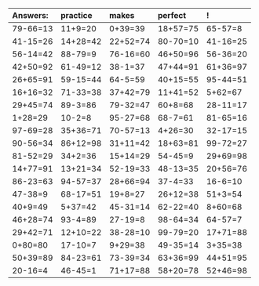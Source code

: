 | Answers: | practice | makes | perfect | ! |
| :--- | :--- | :--- | :--- | :--- |
| 79-66=13 | 11+9=20 | 0+39=39 | 18+57=75 | 65-57=8 | 
| 41-15=26 | 14+28=42 | 22+52=74 | 80-70=10 | 41-16=25 | 
| 56-14=42 | 88-79=9 | 76-16=60 | 46+50=96 | 56-36=20 | 
| 42+50=92 | 61-49=12 | 38-1=37 | 47+44=91 | 61+36=97 | 
| 26+65=91 | 59-15=44 | 64-5=59 | 40+15=55 | 95-44=51 | 
| 16+16=32 | 71-33=38 | 37+42=79 | 11+41=52 | 5+62=67 | 
| 29+45=74 | 89-3=86 | 79-32=47 | 60+8=68 | 28-11=17 | 
| 1+28=29 | 10-2=8 | 95-27=68 | 68-7=61 | 81-65=16 | 
| 97-69=28 | 35+36=71 | 70-57=13 | 4+26=30 | 32-17=15 | 
| 90-56=34 | 86+12=98 | 31+11=42 | 18+63=81 | 99-72=27 | 
| 81-52=29 | 34+2=36 | 15+14=29 | 54-45=9 | 29+69=98 | 
| 14+77=91 | 13+21=34 | 52-19=33 | 48-13=35 | 20+56=76 | 
| 86-23=63 | 94-57=37 | 28+66=94 | 37-4=33 | 16-6=10 | 
| 47-38=9 | 68-17=51 | 19+8=27 | 26+12=38 | 51+3=54 | 
| 40+9=49 | 5+37=42 | 45-31=14 | 62-22=40 | 8+60=68 | 
| 46+28=74 | 93-4=89 | 27-19=8 | 98-64=34 | 64-57=7 | 
| 29+42=71 | 12+10=22 | 38-28=10 | 99-79=20 | 17+71=88 | 
| 0+80=80 | 17-10=7 | 9+29=38 | 49-35=14 | 3+35=38 | 
| 50+39=89 | 84-23=61 | 73-39=34 | 63+36=99 | 44+51=95 | 
| 20-16=4 | 46-45=1 | 71+17=88 | 58+20=78 | 52+46=98 | 
